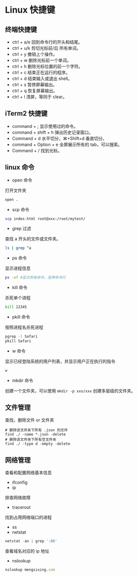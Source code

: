 # Linux 快捷键

## 终端快捷键

- ctrl + a/e 回到命令行的开头和结尾。
- ctrl + u/k 剪切光标前/后 所有单词。
- ctrl + y 撤销上个操作。
- ctrl + w 删除光标前一个单词。
- ctrl + h 删除光标位置的前一个字符。
- ctrl + c 结束正在运行的程序。
- ctrl + d 结束输入或退出 shell。
- ctrl + s 暂停屏幕输出。
- ctrl + q 恢复屏幕输出。
- ctrl + l 清屏，等同于 clear。

## iTerm2 快捷键

- command + ; 显示使用过的命令。
- command + shift + h 弹出历史记录窗口。
- Command + d 水平切分，⌘+Shift+d 垂直切分。
- command + Option + e 全屏展示所有的 tab，可以搜索。
- Command + / 找到光标。

## linux 命令

- open 命令

打开文件夹

```sh
open .
```

- scp 命令

```sh
scp index.html root@xxx:/root/mytest/
```

- grep 过滤

查找 a 开头的文件或文件夹。

```sh
ls | grep ^a
```

- ps 命令

显示进程信息

```sh
ps -ef #显示所有命令，连带命令行
```

- kill 命令

杀死单个进程

```sh
kill 12345
```

- pkill 命令

按照进程名杀死进程

```sh
pgrep -l Safari
pkill Safari
```

- w 命令

显示已经登陆系统的用户列表，并显示用户正在执行的指令

```sh
w
```

- mkdir 命令

创建一个文件夹，可以使用 `mkdir -p xxx/xxx` 创建多层级的文件夹。

## 文件管理

查找，删除文件 or 文件夹

```shell
# 删除该文件夹下所有 .json 的文件
find ./ -name *.json -delete
# 删除该文件夹下所有空文件夹
find ./ -type d -empty -delete
```

## 网络管理

查看和配置网络基本信息

- ifconfig
- ip

排查网络故障

- tracerout

找到占用网络端口的进程

- ss
- netstat

```js
netstat -an | grep ':80'
```

查看域名对应的 ip 地址

- nslookup

```js
nslookup mengsixing.com
```
